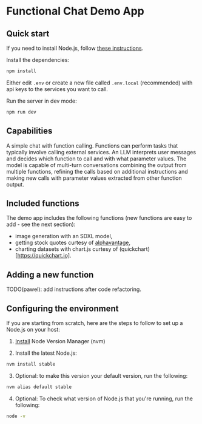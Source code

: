 # Functional Chat Demo App

## Quick start

If you need to install Node.js, follow [these instructions](https://github.com/fw-ai/forge/tree/main/apps/functional_chat#configuring-the-environment).

Install the dependencies:
```bash
npm install
```

Either edit `.env` or create a new file called `.env.local` (recommended) with api keys to the services you want to call.

Run the server in dev mode:
```bash
npm run dev
```

## Capabilities

A simple chat with function calling. Functions can perform tasks that typically involve calling external services. An LLM interprets user messages and decides which function to call and with what parameter values. The model is capable of multi-turn conversations combining the output from multiple functions, refining the calls based on additional instructions and making new calls with parameter values extracted from other function output.

## Included functions

The demo app includes the following functions (new functions are easy to add - see the next section):
- image generation with an SDXL model,
- getting stock quotes curtesy of [alphavantage](https://www.alphavantage.co/),
- charting datasets with chart.js curtesy of (quickchart)[https://quickchart.io].

## Adding a new function

TODO(pawel): add instructions after code refactoring.

## Configuring the environment

If you are starting from scratch, here are the steps to follow to set up a Node.js on your host:

1. [Install](https://github.com/nvm-sh/nvm#installing-and-updating) Node Version Manager (nvm)

2. Install the latest Node.js:
```bash
nvm install stable
```

3. Optional: to make this version your default version, run the following:
```bash
nvm alias default stable
```

4. Optional: To check what version of Node.js that you're running, run the following:
```bash
node -v
```
